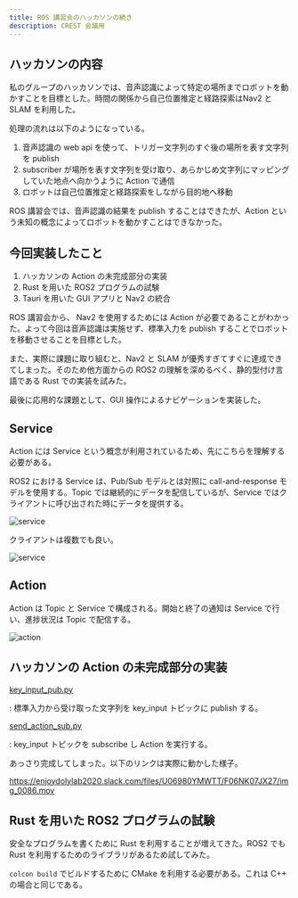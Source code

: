 ```yaml
---
title: ROS 講習会のハッカソンの続き
description: CREST 会議用
---
```


## ハッカソンの内容

私のグループのハッカソンでは、音声認識によって特定の場所までロボットを動かすことを目標とした。時間の関係から自己位置推定と経路探索はNav2 と SLAM を利用した。

処理の流れは以下のようになっている。

1. 音声認識の web api を使って、トリガー文字列のすぐ後の場所を表す文字列を publish
2. subscriber が場所を表す文字列を受け取り、あらかじめ文字列にマッピングしていた地点へ向かうように Action で通信
3. ロボットは自己位置推定と経路探索をしながら目的地へ移動

ROS 講習会では、音声認識の結果を publish することはできたが、Action という未知の概念によってロボットを動かすことはできなかった。

## 今回実装したこと

1. ハッカソンの Action の未完成部分の実装
2. Rust を用いた ROS2 プログラムの試験
3. Tauri を用いた GUI アプリと Nav2 の統合

ROS 講習会から、 Nav2 を使用するためには Action が必要であることがわかった。よって今回は音声認識は実施せず、標準入力を publish することでロボットを移動させることを目標とした。

また、実際に課題に取り組むと、Nav2 と SLAM が優秀すぎてすぐに達成できてしまった。そのため他方面からの ROS2 の理解を深めるべく、静的型付け言語である Rust での実装を試みた。

最後に応用的な課題として、GUI 操作によるナビゲーションを実装した。

## Service

Action には Service という概念が利用されているため、先にこちらを理解する必要がある。

ROS2 における Service は、Pub/Sub モデルとは対照に call-and-response モデルを使用する。Topic では継続的にデータを配信しているが、Service ではクライアントに呼び出された時にデータを提供する。

![service](https://docs.ros.org/en/foxy/_images/Service-SingleServiceClient.gif)

クライアントは複数でも良い。

![service](https://docs.ros.org/en/foxy/_images/Service-MultipleServiceClient.gif)

## Action

Action は Topic と Service で構成される。開始と終了の通知は Service で行い、進捗状況は Topic で配信する。

![action](https://docs.ros.org/en/foxy/_images/Action-SingleActionClient.gif)

## ハッカソンの Action の未完成部分の実装

[key_input_pub.py](https://github.com/jme-rs/ros2_ws/blob/main/src/nav2_test/nav2_test/key_input_pub.py)

: 標準入力から受け取った文字列を key_input トピックに publish する。

[send_action_sub.py](https://github.com/jme-rs/ros2_ws/blob/main/src/nav2_test/nav2_test/send_action_sub.py)

: key_input トピックを subscribe し Action を実行する。

あっさり完成してしまった。以下のリンクは実際に動かした様子。

<https://enjoydolylab2020.slack.com/files/U06980YMWTT/F06NK07JX27/img_0086.mov>

## Rust を用いた ROS2 プログラムの試験

安全なプログラムを書くために Rust を利用することが増えてきた。ROS2 でも Rust を利用するためのライブラリがあるため試してみた。

`colcon build` でビルドするために CMake を利用する必要がある。これは C++ の場合と同じである。

